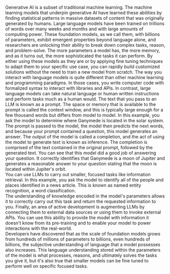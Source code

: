 Generative AI is a subset of traditional machine learning. The machine learning models that underpin generative AI have learned these abilities by finding statistical patterns in massive datasets of content that was originally generated by humans. Large language models have been trained on trillions of words over many weeks and months and with large amounts of computing power. These foundation models, as we call them, with billions of parameters, exhibit emergent properties beyond language alone, and researchers are unlocking their ability to break down complex tasks, reason, and problem-solve. The more parameters a model has, the more memory, and as it turns out, the more sophisticated the tasks it can perform. By either using these models as they are or by applying fine tuning techniques to adapt them to your specific use case, you can rapidly build customized solutions without the need to train a new model from scratch. The way you interact with language models is quite different than other machine learning and programming paradigms. In those cases, you write computer code with formalized syntax to interact with libraries and APIs. In contrast, large language models can take natural language or human written instructions and perform tasks much as a human would. The text that you pass to an LLM is known as a prompt. The space or memory that is available to the prompt is called the context window, and this is typically large enough for a few thousand words but differs from model to model. In this example, you ask the model to determine where Ganymede is located in the solar system. The prompt is passed to the model, the model then predicts the next words, and because your prompt contained a question, this model generates an answer. The output of the model is called a completion, and the act of using the model to generate text is known as inference. The completion is comprised of the text contained in the original prompt, followed by the generated text. You can see that this model did a good job of answering your question. It correctly identifies that Ganymede is a moon of Jupiter and generates a reasonable answer to your question stating that the moon is located within Jupiter's orbit.
<br>
 You can use LLMs to carry out smaller, focused tasks like information retrieval. In this example, you ask the model to identify all of the people and places identified in a news article. This is known as named entity recognition, a word classification. 
 <br>
  The understanding of knowledge encoded in the model's parameters allows it to correctly carry out this task and return the requested information to you. Finally, an area of active development is augmenting LLMs by connecting them to external data sources or using them to invoke external APIs. You can use this ability to provide the model with information it doesn't know from its pre-training and to enable your model to power interactions with the real-world.
  <br>
  Developers have discovered that as the scale of foundation models grows from hundreds of millions of parameters to billions, even hundreds of billions, the subjective understanding of language that a model possesses also increases. This language understanding stored within the parameters of the model is what processes, reasons, and ultimately solves the tasks you give it, but it's also true that smaller models can be fine tuned to perform well on specific focused tasks.
